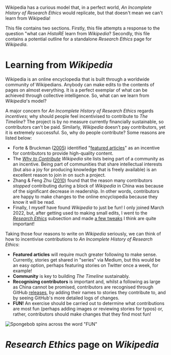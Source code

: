 Wikipedia has a curious model that, in a perfect world, _An Incomplete History of Research Ethics_ would replicate, but that doesn't mean we can't learn from Wikipedia!

This file contains two sections. Firstly, this file attempts a response to the question "what can _HistoRE_ learn from _Wikipedia_? Secondly, this file contains a potential outline for a standalone _Research Ethics_ page for _Wikipedia_.

# Learning from _Wikipedia_
Wikipedia is an online encyclopedia that is built through a worldwide community of Wikipedians. Anybody can make edits to the contents of pages on almost everything. It is a perfect exemplar of what can be achieved through collective intelligence. So, what can we learn from _Wikipedia_'s model?

A major concern for _An Incomplete History of Research Ethics_ regards _incentives_; why should people feel incentivised to contribute to _The Timeline_? The project is by no measure currently financially sustainable, so contributors can't be paid. Similarly, _Wikipedia_ doesn't pay contributors, yet it is extremely successful. So, why do people contribute? Some reasons are listed below:

* Forte & Bruckman ([2005](https://www.researchgate.net/publication/228355728_Why_do_people_write_for_Wikipedia_Incentives_to_contribute_to_open-content_publishing)) identified "[featured articles](https://en.wikipedia.org/wiki/Wikipedia:Featured_articles)" as an incentive for contributors to provide high-quality content.
* The [_Why to Contribute_](https://en.wikipedia.org/wiki/Wikipedia:Why_to_contribute#Community) _Wikipedia_ site lists being part of a community as an incentive. Being part of communities that share intellectual interests (but also a joy for producing knowledge that is freely available) is an excellent reason to join in on such a project.
* Zhang & Feng Zhu ([2010](10.1257/aer.101.4.1601)) found that the reason many contributors _stopped_ contributing during a block of _Wikipedia_ in China was because of the significant decrease in readership. In other words, contributors are happy to make changes to the online encyclopedia because they know it will be read.
* Finally, I myself have found _Wikipedia_ to just be fun! I only joined March 2022, but, after getting used to making small edits, I went to the _[Research Ethics](https://en.wikipedia.org/wiki/Research#Research_ethics)_ subsection and made [a few tweaks](https://twitter.com/hermeneuticist/status/1501999523119435777) I think are quite important!

Taking those four reasons to write on _Wikipedia_ seriously, we can think of how to incentivise contributions to _An Incomplete History of Research Ethics_:

* **Featured articles** will require much greater following to make sense. Currently, stories get shared in "series" via Medium, but this would be an easy option, perhaps featuring stories on Twitter once a week, for example!
* **Community** is key to building _The Timeline_ sustainably.
* **Recognising contributors** is important and, whilst a following as large as China cannot be promised, contributors are recognised through GitHub [releases](https://github.com/Ismael-KG/An_Incomplete_History_of_Research_Ethics/releases), by adding their names to stories they contribute to, and by seeing GitHub's more detailed logs of changes.
* **FUN!** An exercise should be carried out to determine what contributions are most fun (perhaps adding images or reviewing stories for typos) or, rather, contributors should make changes that they find most fun!

![Spongebob spins across the word "FUN"](https://c.tenor.com/5wFPsulVqiYAAAAC/spongebob-fun.gif)

# _Research Ethics_ page on _Wikipedia_
